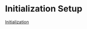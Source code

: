 # Initialization Setup

[Initialization](https://docs.oracle.com/en-us/iaas/developer-tutorials/tutorials/tf-provider/01-summary.htm)

